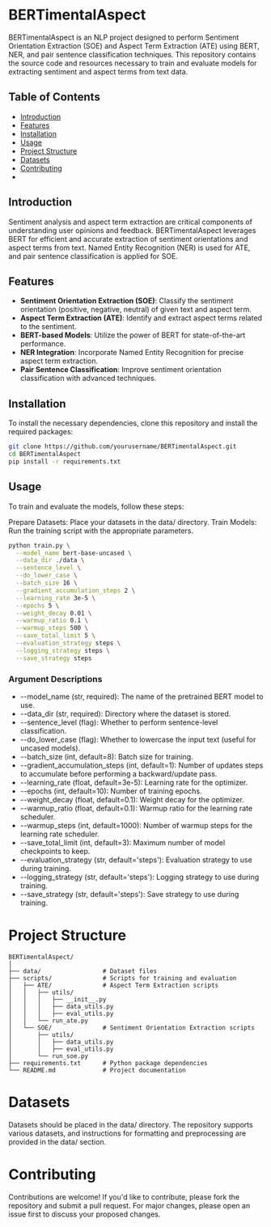 # BERTimentalAspect

BERTimentalAspect is an NLP project designed to perform Sentiment Orientation Extraction (SOE) and Aspect Term Extraction (ATE) using BERT, NER, and pair sentence classification techniques. This repository contains the source code and resources necessary to train and evaluate models for extracting sentiment and aspect terms from text data.

## Table of Contents

- [Introduction](#introduction)
- [Features](#features)
- [Installation](#installation)
- [Usage](#usage)
- [Project Structure](#project-structure)
- [Datasets](#datasets)
- [Contributing](#contributing)
- 
## Introduction

Sentiment analysis and aspect term extraction are critical components of understanding user opinions and feedback. BERTimentalAspect leverages BERT for efficient and accurate extraction of sentiment orientations and aspect terms from text. Named Entity Recognition (NER) is used for ATE, and pair sentence classification is applied for SOE.

## Features

- **Sentiment Orientation Extraction (SOE)**: Classify the sentiment orientation (positive, negative, neutral) of given text and aspect term.
- **Aspect Term Extraction (ATE)**: Identify and extract aspect terms related to the sentiment.
- **BERT-based Models**: Utilize the power of BERT for state-of-the-art performance.
- **NER Integration**: Incorporate Named Entity Recognition for precise aspect term extraction.
- **Pair Sentence Classification**: Improve sentiment orientation classification with advanced techniques.

## Installation

To install the necessary dependencies, clone this repository and install the required packages:

```bash
git clone https://github.com/yourusername/BERTimentalAspect.git
cd BERTimentalAspect
pip install -r requirements.txt
```

## Usage
To train and evaluate the models, follow these steps:

Prepare Datasets: Place your datasets in the data/ directory.
Train Models: Run the training script with the appropriate parameters.
```bash
python train.py \
  --model_name bert-base-uncased \
  --data_dir ./data \
  --sentence_level \
  --do_lower_case \
  --batch_size 16 \
  --gradient_accumulation_steps 2 \
  --learning_rate 3e-5 \
  --epochs 5 \
  --weight_decay 0.01 \
  --warmup_ratio 0.1 \
  --warmup_steps 500 \
  --save_total_limit 5 \
  --evaluation_strategy steps \
  --logging_strategy steps \
  --save_strategy steps
```
### Argument Descriptions
- --model_name (str, required): The name of the pretrained BERT model to use.
- --data_dir (str, required): Directory where the dataset is stored.
- --sentence_level (flag): Whether to perform sentence-level classification.
- --do_lower_case (flag): Whether to lowercase the input text (useful for uncased models).
- --batch_size (int, default=8): Batch size for training.
- --gradient_accumulation_steps (int, default=1): Number of updates steps to accumulate before performing a backward/update pass.
- --learning_rate (float, default=3e-5): Learning rate for the optimizer.
- --epochs (int, default=10): Number of training epochs.
- --weight_decay (float, default=0.1): Weight decay for the optimizer.
- --warmup_ratio (float, default=0.1): Warmup ratio for the learning rate scheduler.
- --warmup_steps (int, default=1000): Number of warmup steps for the learning rate scheduler.
- --save_total_limit (int, default=3): Maximum number of model checkpoints to keep.
- --evaluation_strategy (str, default='steps'): Evaluation strategy to use during training.
- --logging_strategy (str, default='steps'): Logging strategy to use during training.
- --save_strategy (str, default='steps'): Save strategy to use during training.
# Project Structure
```
BERTimentalAspect/
│
├── data/                 # Dataset files
├── scripts/              # Scripts for training and evaluation
│   ├── ATE/              # Aspect Term Extraction scripts
│   │   ├── utils/
│   │   │   ├── __init__.py
│   │   │   ├── data_utils.py
│   │   │   ├── eval_utils.py
│   │   └── run_ate.py
│   └── SOE/              # Sentiment Orientation Extraction scripts
│       ├── utils/
│       │   ├── data_utils.py
│       │   ├── eval_utils.py
│       └── run_soe.py
├── requirements.txt      # Python package dependencies
└── README.md             # Project documentation
```


# Datasets
Datasets should be placed in the data/ directory. The repository supports various datasets, and instructions for formatting and preprocessing are provided in the data/ section.

# Contributing
Contributions are welcome! If you'd like to contribute, please fork the repository and submit a pull request. For major changes, please open an issue first to discuss your proposed changes.

